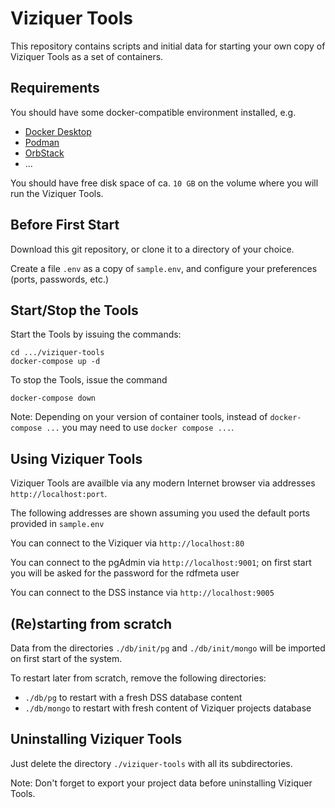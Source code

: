 # Viziquer Tools

This repository contains scripts and initial data for starting your own copy of Viziquer Tools as a set of containers.

## Requirements

You should have some docker-compatible environment installed, e.g.

- [Docker Desktop](https://www.docker.com/products/docker-desktop/)
- [Podman](https://podman.io/)
- [OrbStack](https://orbstack.dev/)
- ...

You should have free disk space of ca. `10 GB` on the volume where you will run the Viziquer Tools.

## Before First Start

Download this git repository, or clone it to a directory of your choice.

Create a file `.env` as a copy of `sample.env`, and configure your preferences (ports, passwords, etc.)

## Start/Stop the Tools

Start the Tools by issuing the commands:

```
cd .../viziquer-tools
docker-compose up -d
```

To stop the Tools, issue the command

```
docker-compose down
```

Note: Depending on your version of container tools, instead of `docker-compose ...` you may need to use `docker compose ...`.

## Using Viziquer Tools

Viziquer Tools are availble via any modern Internet browser via addresses `http://localhost:port`.

The following addresses are shown assuming you used the default ports provided in `sample.env`

You can connect to the Viziquer via `http://localhost:80`

You can connect to the pgAdmin via `http://localhost:9001`; on first start you will be asked for the password for the rdfmeta user

You can connect to the DSS instance via `http://localhost:9005`

## (Re)starting from scratch

Data from the directories `./db/init/pg` and `./db/init/mongo` will be imported on first start of the system.

To restart later from scratch, remove the following directories:

- `./db/pg` to restart with a fresh DSS database content
- `./db/mongo` to restart with fresh content of Viziquer projects database

## Uninstalling Viziquer Tools

Just delete the directory `./viziquer-tools` with all its subdirectories.

Note: Don't forget to export your project data before uninstalling Viziquer Tools.
